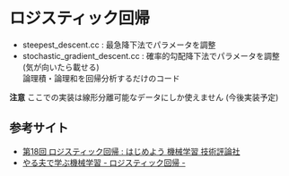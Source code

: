 # ロジスティック回帰
- steepest_descent.cc : 最急降下法でパラメータを調整  
- stochastic_gradient_descent.cc : 確率的勾配降下法でパラメータを調整 (気が向いたら載せる)  
論理積・論理和を回帰分析するだけのコード  

**注意**
ここでの実装は線形分離可能なデータにしか使えません (今後実装予定)

## 参考サイト
- [第18回 ロジスティック回帰 : はじめよう 機械学習 技術評論社](http://gihyo.jp/dev/serial/01/machine-learning/0018)
- [やる夫で学ぶ機械学習 - ロジスティック回帰 -](http://tkengo.github.io/blog/2016/06/04/yaruo-machine-learning5/)
